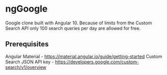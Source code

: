 # ngGoogle
Google clone built with Angular 10. Because of limits from the Custom Search API only 100 search queries per day are allowed for free.

## Prerequisites
Angular Material - https://material.angular.io/guide/getting-started
Custom Search JSON API key - https://developers.google.com/custom-search/v1/overview